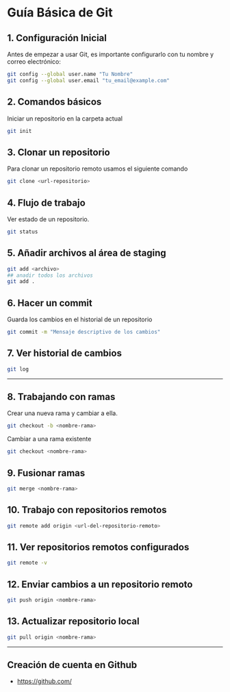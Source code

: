 # Guía Básica de Git

## 1. Configuración Inicial
Antes de empezar a usar Git, es importante configurarlo con tu nombre y correo electrónico:

```bash
git config --global user.name "Tu Nombre"
git config --global user.email "tu_email@example.com"
```

## 2. Comandos básicos
Iniciar un repositorio en la carpeta actual
```bash
git init
```
## 3. Clonar un repositorio

Para clonar un repositorio remoto usamos el siguiente comando

```bash
git clone <url-repositorio>
```

## 4. Flujo de trabajo

Ver estado de un repositorio.

```bash
git status
```
## 5. Añadir archivos al área de staging

```bash
git add <archivo>
## anadir todos los archivos
git add .
```

## 6. Hacer un commit
Guarda los cambios en el historial de un repositorio

```bash
git commit -m "Mensaje descriptivo de los cambios"
```

## 7. Ver historial de cambios
```bash
git log
```
---
## 8. Trabajando con ramas 

Crear una nueva rama y cambiar a ella.
```bash
git checkout -b <nombre-rama>
```

Cambiar a una rama existente
```bash
git checkout <nombre-rama>
```

## 9. Fusionar ramas

```bash
git merge <nombre-rama>
```

## 10. Trabajo con repositorios remotos

```bash
git remote add origin <url-del-repositorio-remoto>
```

## 11. Ver repositorios remotos configurados

```bash
git remote -v
```

## 12. Enviar cambios a un repositorio remoto

```bash
git push origin <nombre-rama>
```

## 13. Actualizar repositorio local

```bash
git pull origin <nombre-rama>
```


---

## Creación de cuenta en Github
- https://github.com/

